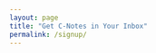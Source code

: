 ```yaml
---
layout: page
title: "Get C-Notes in Your Inbox"
permalink: /signup/
---
```

<center>
  <script async data-uid="6c97666afb" src="https://jinnzhong.ck.page/6c97666afb/index.js"></script>
</center>
